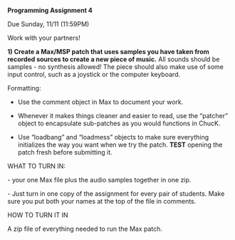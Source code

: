 **Programming Assignment 4**

Due Sunday, 11/11 (11:59PM)

Work with your partners!

**1) Create a Max/MSP patch that uses samples you have taken from
recorded sources to create a new piece of music.** All sounds should be
samples - no synthesis allowed! The piece should also make use of some
input control, such as a joystick or the computer keyboard.

Formatting:

-   Use the comment object in Max to document your work.

-   Whenever it makes things cleaner and easier to read, use the
    “patcher” object to encapsulate sub-patches as you would functions
    in ChucK.

-   Use “loadbang” and “loadmess” objects to make sure everything
    initializes the way you want when we try the patch. **TEST** opening
    the patch fresh before submitting it.

WHAT TO TURN IN:

\- your one Max file plus the audio samples together in one zip.

\- Just turn in one copy of the assignment for every pair of students.
Make sure you put both your names at the top of the file in comments.

HOW TO TURN IT IN

A zip file of everything needed to run the Max patch.
